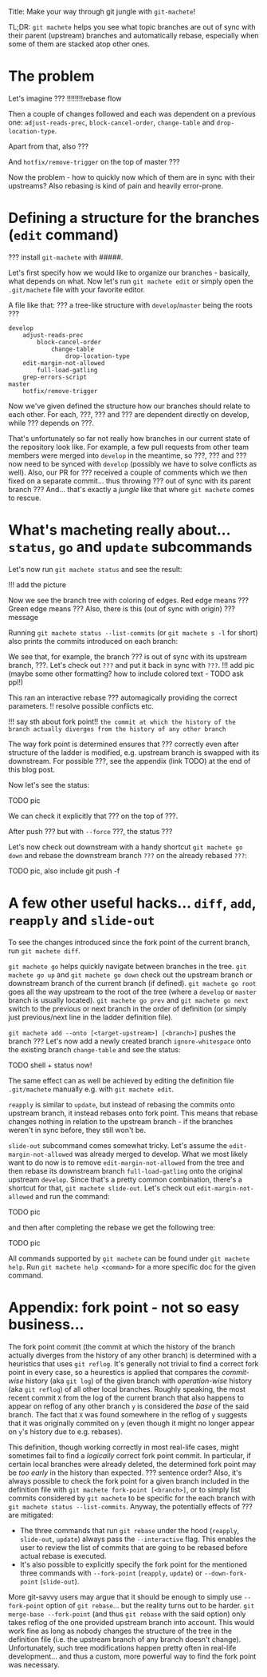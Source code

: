 Title: Make your way through git jungle with `git-machete`!

<and some jungle-related picture>

TL;DR: `git machete` helps you see what topic branches are out of sync with their parent (upstream) branches and automatically rebase, especially when some of them are stacked atop other ones.


# The problem


Let's imagine ??? !!!!!!!!rebase flow

Then a couple of changes followed and each was dependent on a previous one: `adjust-reads-prec`, `block-cancel-order`,
`change-table` and `drop-location-type`.

Apart from that, also ???

And `hotfix/remove-trigger` on the top of master ???

Now the problem - how to quickly now which of them are in sync with their upstreams?
Also rebasing is kind of pain and heavily error-prone.


# Defining a structure for the branches (`edit` command)


??? install `git-machete` with #####.

Let's first specify how we would like to organize our branches - basically, what depends on what.
Now let's run `git machete edit` or simply open the `.git/machete` file with your favorite editor.

A file like that:
??? a tree-like structure with `develop`/`master` being the roots ???
```
develop
    adjust-reads-prec
        block-cancel-order
            change-table
                drop-location-type
    edit-margin-not-allowed
        full-load-gatling
    grep-errors-script
master
    hotfix/remove-trigger
```

Now we've given defined the structure how our branches should relate to each other.
For each, ???, ??? and ??? are dependent directly on develop, while ??? depends on ???.

That's unfortunately so far not really how branches in our current state of the repository look like.
For example, a few pull requests from other team members were merged into `develop` in the meantime,
so ???, ??? and ??? now need to be synced with `develop` (possibly we have to solve conflicts as well).
Also, our PR for ??? received a couple of comments which we then fixed on a separate commit... thus throwing ??? out of sync with its parent branch ???
And... that's exactly a _jungle_ like that where `git machete` comes to rescue.


# What's macheting really about... `status`, `go` and `update` subcommands


Let's now run `git machete status` and see the result:

!!! add the picture

Now we see the branch tree with coloring of edges.
Red edge means ???
Green edge means ???
Also, there is this (out of sync with origin) ??? message

Running `git machete status --list-commits` (or `git machete s -l` for short) also prints the commits introduced on each branch:

We see that, for example, the branch ??? is out of sync with its upstream branch, ???.
Let's check out `???` and put it back in sync with `???`.
!!! add pic (maybe some other formatting? how to include colored text - TODO ask ppl!)

This ran an interactive rebase ??? automagically providing the correct parameters. !! resolve possible conflicts etc.

!!! say sth about fork point!! `the commit at which the history of the branch actually diverges from the history of any other branch`

The way fork point is determined ensures that ??? correctly even after structure of the ladder is modified, e.g. upstream branch is swapped with its downstream.
For possible ???, see the appendix (link TODO) at the end of this blog post.

Now let's see the status:

TODO pic

We can check it explicitly that ??? on the top of ???.

After push ??? but with `--force` ???, the status ???

Let's now check out downstream with a handy shortcut `git machete go down` and rebase the downstream branch `???` on the already rebased `???`:

TODO pic, also include git push -f


# A few other useful hacks... `diff`, `add`, `reapply` and `slide-out`


To see the changes introduced since the fork point of the current branch, run `git machete diff`.

`git machete go` helps quickly navigate between branches in the tree.
`git machete go up` and `git machete go down` check out the upstream branch or downstream branch of the current branch (if defined).
`git machete go root` goes all the way upstream to the root of the tree (where a `develop` or `master` branch is usually located).
`git machete go prev` and `git machete go next` switch to the previous or next branch in the order of definition (or simply just previous/next line in the ladder definition file).

`git machete add --onto [<target-upstream>] [<branch>]` pushes the branch ???
Let's now add a newly created branch `ignore-whitespace` onto the existing branch `change-table` and see the status:

TODO shell + status now!

The same effect can as well be achieved by editing the definition file `.git/machete` manually e.g. with `git machete edit`.


`reapply` is similar to `update`, but instead of rebasing the commits onto upstream branch, it instead rebases onto fork point.
This means that rebase changes nothing in relation to the upstream branch - if the branches weren't in sync before, they still won't be.


`slide-out` subcommand comes somewhat tricky.
Let's assume the `edit-margin-not-allowed` was already merged to develop.
What we most likely want to do now is to remove `edit-margin-not-allowed` from the tree and then rebase its downstream branch `full-load-gatling`
onto the original upstream `develop`.
Since that's a pretty common combination, there's a shortcut for that, `git machete slide-out`.
Let's check out `edit-margin-not-allowed` and run the command:

TODO pic

and then after completing the rebase we get the following tree:

TODO pic

All commands supported by `git machete` can be found under `git machete help`.
Run `git machete help <command>` for a more specific doc for the given command.


# Appendix: fork point - not so easy business...


The fork point commit (the commit at which the history of the branch actually diverges from the history of any other branch) is determined with a heuristics that uses `git reflog`.
It's generally not trivial to find a correct fork point in every case, so a heurestics is applied that compares the *commit-wise* history (aka `git log`) of the given branch
with *operation-wise* history (aka `git reflog`) of all other local branches.
Roughly speaking, the most recent commit `X` from the log of the current branch that also happens to appear on reflog of any other branch `y` is considered the _base_ of the said branch.
The fact that `X` was found somewhere in the reflog of `y` suggests that it was originally commited on `y` (even though it might no longer appear on `y`'s history due to e.g. rebases).

This definition, though working correctly in most real-life cases, might sometimes fail to find a _logically_ correct fork point commit.
In particular, if certain local branches were already deleted, the determined fork point may be _too early_ in the history than expected.
??? sentence order?
Also, it's always possible to check the fork point for a given branch included in the definition file with `git machete fork-point [<branch>]`,
or to simply list commits considered by `git machete` to be specific for the each branch with `git machete status --list-commits`.
Anyway, the potentially effects of ??? are mitigated:
* The three commands that run `git rebase` under the hood (`reapply`, `slide-out`, `update`) always pass the `--interactive` flag.
  This enables the user to review the list of commits that are going to be rebased before actual rebase is executed.
* It's also possible to explicitly specify the fork point for the mentioned three commands with `--fork-point` (`reapply`, `update`) or `--down-fork-point` (`slide-out`).

More git-savvy users may argue that it should be enough to simply use `--fork-point` option of `git rebase`... but the reality turns out to be harder.
`git merge-base --fork-point` (and thus `git rebase` with the said option) only takes reflog of the one provided upstream branch into account.
This would work fine as long as nobody changes the structure of the tree in the definition file (i.e. the upstream branch of any branch doesn't change).
Unfortunately, such tree modifications happen pretty often in real-life development... and thus a custom, more powerful way to find the fork point was necessary.

